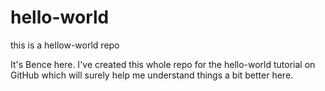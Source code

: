 # hello-world
this is a hellow-world repo

It's Bence here. I've created this whole repo for the hello-world tutorial on GitHub which will surely help me understand things a bit better here.
